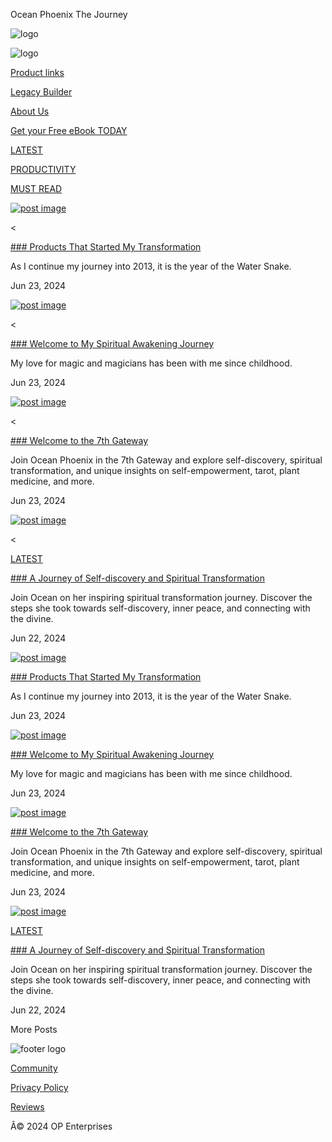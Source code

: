 Ocean Phoenix The Journey




![logo](https://images.groovetech.io/HmUaAQDOZumDzc1vc716pGZm7ICoFLp3rpkB0fmcvcY/rs:fit:0:0:0/g:no:0:0/c:0:0/aHR0cHM6Ly9hc3NldHMuZ3Jvb3ZlYXBwcy5jb20vaW1hZ2VzL2IzN2NjMDJjLTJmOWItNDBjNi1iYzA0LTJiZmU1N2YzNmEyNy8xNjcxMDUwMjA2MTAxODM4LnBuZw.webp)








![logo](https://images.groovetech.io/HmUaAQDOZumDzc1vc716pGZm7ICoFLp3rpkB0fmcvcY/rs:fit:0:0:0/g:no:0:0/c:0:0/aHR0cHM6Ly9hc3NldHMuZ3Jvb3ZlYXBwcy5jb20vaW1hZ2VzL2IzN2NjMDJjLTJmOWItNDBjNi1iYzA0LTJiZmU1N2YzNmEyNy8xNjcxMDUwMjA2MTAxODM4LnBuZw.webp)

[Product links](#)

[Legacy Builder](#)

[About Us](#)

[Get your Free eBook TODAY](#)

[LATEST](categories/latest)

[PRODUCTIVITY](categories/productivity)

[MUST READ](categories/must-read)

[![post image](https://images.groovetech.io/Vx0p-jmuLUDHIhyY4Vs9XiUj_B3ZKZsCuthyR2zGivE/rs:fit:0:0:0/g:no:0:0/c:0:0/aHR0cHM6Ly9hc3NldHMuZ3Jvb3ZlYXBwcy5jb20vaW1hZ2VzL2IzN2NjMDJjLTJmOWItNDBjNi1iYzA0LTJiZmU1N2YzNmEyNy8xNjcxMjIzNjEyXzEuanBn.webp)](post/products-that-started-my-transformation-in-2013-i-was-in-candida-hell-i-was-introduced-to-a-line-of-products-that-would-eventually-become-pivotal-in-my-journey-guided-by-the-universe-i-purchased-many-things-that-i-now-understand-were-essential-for-my)

<
 >

[### Products That Started My Transformation](post/products-that-started-my-transformation-in-2013-i-was-in-candida-hell-i-was-introduced-to-a-line-of-products-that-would-eventually-become-pivotal-in-my-journey-guided-by-the-universe-i-purchased-many-things-that-i-now-understand-were-essential-for-my)

As I continue my journey into 2013, it is the year of the Water Snake.

Jun 23, 2024

[![post image](https://images.groovetech.io/RsfObny17E9ckW_F9wpeAZjwMCx4ghego4685KbhzNw/rs:fit:0:0:0/g:no:0:0/c:0:0/aHR0cHM6Ly9hc3NldHMuZ3Jvb3ZlYXBwcy5jb20vaW1hZ2VzL2IzN2NjMDJjLTJmOWItNDBjNi1iYzA0LTJiZmU1N2YzNmEyNy8xNjcwODcxNTU2X09jZWFuUGhvZW5peDUuanBlZw.webp)](post/welcome-to-my-spiritual-awakening-journey)

<
 >

[### Welcome to My Spiritual Awakening Journey](post/welcome-to-my-spiritual-awakening-journey)

My love for magic and magicians has been with me since childhood.

Jun 23, 2024

[![post image](https://images.groovetech.io/HmUaAQDOZumDzc1vc716pGZm7ICoFLp3rpkB0fmcvcY/rs:fit:0:0:0/g:no:0:0/c:0:0/aHR0cHM6Ly9hc3NldHMuZ3Jvb3ZlYXBwcy5jb20vaW1hZ2VzL2IzN2NjMDJjLTJmOWItNDBjNi1iYzA0LTJiZmU1N2YzNmEyNy8xNjcxMDUwMjA2MTAxODM4LnBuZw.webp)](post/welcome-to-the-7th-gateway-discover-ocean-phoenix-s-spiritual-transformation-journey)

<
 >

[### Welcome to the 7th Gateway](post/welcome-to-the-7th-gateway-discover-ocean-phoenix-s-spiritual-transformation-journey)

Join Ocean Phoenix in the 7th Gateway and explore self-discovery, spiritual transformation, and unique insights on self-empowerment, tarot, plant medicine, and more.

Jun 23, 2024

[![post image](https://images.groovetech.io/IgNR2b41hUFfrMIc0IiV1Xh25M79xVAs-VwaS8ou1Ls/rs:fit:0:0:0/g:no:0:0/c:0:0/aHR0cHM6Ly9hc3NldHMuZ3Jvb3ZlYXBwcy5jb20vaW1hZ2VzL2IzN2NjMDJjLTJmOWItNDBjNi1iYzA0LTJiZmU1N2YzNmEyNy8xNzE5MTE3NzQ4X0RBTExFMjAyNDA2MjMwMDE4NTNBc2VyZW5lbGFuZHNjYXBld2l0aGF3b21hbm1lZGl0YXRpbmdhdHN1bnJpc2VzaXR0aW5nb25hZ3Jhc3N5aGlsbG92ZXJsb29raW5nYWNhbG1sYWtld2l0aG1vdW50YWluc2ludGhlYmFja2dyb3VuZFRoZXNreWlzcC53ZWJw.webp)](post/a-journey-of-self-discovery-ocean-s-spiritual-transformation-story)

<
 >

[LATEST](categories/latest)

[### A Journey of Self-discovery and Spiritual Transformation](post/a-journey-of-self-discovery-ocean-s-spiritual-transformation-story)

Join Ocean on her inspiring spiritual transformation journey. Discover the steps she took towards self-discovery, inner peace, and connecting with the divine.

Jun 22, 2024

[![post image](https://images.groovetech.io/Vx0p-jmuLUDHIhyY4Vs9XiUj_B3ZKZsCuthyR2zGivE/rs:fit:0:0:0/g:no:0:0/c:0:0/aHR0cHM6Ly9hc3NldHMuZ3Jvb3ZlYXBwcy5jb20vaW1hZ2VzL2IzN2NjMDJjLTJmOWItNDBjNi1iYzA0LTJiZmU1N2YzNmEyNy8xNjcxMjIzNjEyXzEuanBn.webp)](post/products-that-started-my-transformation-in-2013-i-was-in-candida-hell-i-was-introduced-to-a-line-of-products-that-would-eventually-become-pivotal-in-my-journey-guided-by-the-universe-i-purchased-many-things-that-i-now-understand-were-essential-for-my)

[### Products That Started My Transformation](post/products-that-started-my-transformation-in-2013-i-was-in-candida-hell-i-was-introduced-to-a-line-of-products-that-would-eventually-become-pivotal-in-my-journey-guided-by-the-universe-i-purchased-many-things-that-i-now-understand-were-essential-for-my)

As I continue my journey into 2013, it is the year of the Water Snake.

Jun 23, 2024

[![post image](https://images.groovetech.io/RsfObny17E9ckW_F9wpeAZjwMCx4ghego4685KbhzNw/rs:fit:0:0:0/g:no:0:0/c:0:0/aHR0cHM6Ly9hc3NldHMuZ3Jvb3ZlYXBwcy5jb20vaW1hZ2VzL2IzN2NjMDJjLTJmOWItNDBjNi1iYzA0LTJiZmU1N2YzNmEyNy8xNjcwODcxNTU2X09jZWFuUGhvZW5peDUuanBlZw.webp)](post/welcome-to-my-spiritual-awakening-journey)

[### Welcome to My Spiritual Awakening Journey](post/welcome-to-my-spiritual-awakening-journey)

My love for magic and magicians has been with me since childhood.

Jun 23, 2024

[![post image](https://images.groovetech.io/HmUaAQDOZumDzc1vc716pGZm7ICoFLp3rpkB0fmcvcY/rs:fit:0:0:0/g:no:0:0/c:0:0/aHR0cHM6Ly9hc3NldHMuZ3Jvb3ZlYXBwcy5jb20vaW1hZ2VzL2IzN2NjMDJjLTJmOWItNDBjNi1iYzA0LTJiZmU1N2YzNmEyNy8xNjcxMDUwMjA2MTAxODM4LnBuZw.webp)](post/welcome-to-the-7th-gateway-discover-ocean-phoenix-s-spiritual-transformation-journey)

[### Welcome to the 7th Gateway](post/welcome-to-the-7th-gateway-discover-ocean-phoenix-s-spiritual-transformation-journey)

Join Ocean Phoenix in the 7th Gateway and explore self-discovery, spiritual transformation, and unique insights on self-empowerment, tarot, plant medicine, and more.

Jun 23, 2024

[![post image](https://images.groovetech.io/IgNR2b41hUFfrMIc0IiV1Xh25M79xVAs-VwaS8ou1Ls/rs:fit:0:0:0/g:no:0:0/c:0:0/aHR0cHM6Ly9hc3NldHMuZ3Jvb3ZlYXBwcy5jb20vaW1hZ2VzL2IzN2NjMDJjLTJmOWItNDBjNi1iYzA0LTJiZmU1N2YzNmEyNy8xNzE5MTE3NzQ4X0RBTExFMjAyNDA2MjMwMDE4NTNBc2VyZW5lbGFuZHNjYXBld2l0aGF3b21hbm1lZGl0YXRpbmdhdHN1bnJpc2VzaXR0aW5nb25hZ3Jhc3N5aGlsbG92ZXJsb29raW5nYWNhbG1sYWtld2l0aG1vdW50YWluc2ludGhlYmFja2dyb3VuZFRoZXNreWlzcC53ZWJw.webp)](post/a-journey-of-self-discovery-ocean-s-spiritual-transformation-story)

[LATEST](categories/latest)

[### A Journey of Self-discovery and Spiritual Transformation](post/a-journey-of-self-discovery-ocean-s-spiritual-transformation-story)

Join Ocean on her inspiring spiritual transformation journey. Discover the steps she took towards self-discovery, inner peace, and connecting with the divine.

Jun 22, 2024

More Posts

![footer logo](https://images.groovetech.io/HmUaAQDOZumDzc1vc716pGZm7ICoFLp3rpkB0fmcvcY/rs:fit:0:0:0/g:no:0:0/c:0:0/aHR0cHM6Ly9hc3NldHMuZ3Jvb3ZlYXBwcy5jb20vaW1hZ2VzL2IzN2NjMDJjLTJmOWItNDBjNi1iYzA0LTJiZmU1N2YzNmEyNy8xNjcxMDUwMjA2MTAxODM4LnBuZw.webp)

[Community](#)

[Privacy Policy](#)

[Reviews](#)

Â© 2024 OP Enterprises